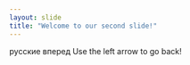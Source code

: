 ```yaml
---
layout: slide
title: "Welcome to our second slide!"
---
```

русские вперед
Use the left arrow to go back!
